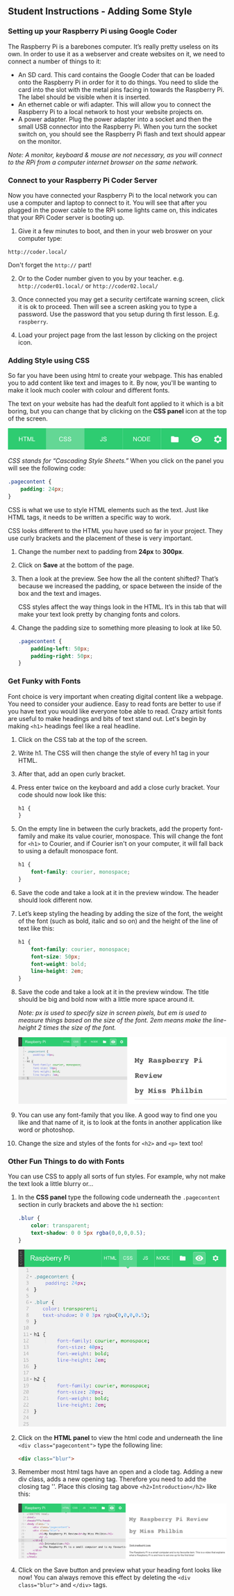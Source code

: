 ## Student Instructions - Adding Some Style

### Setting up your Raspberry Pi using Google Coder

The Raspberry Pi is a barebones computer. It’s really pretty useless on its own. In order to use it as a webserver and create websites on it, we need to connect a number of things to it:

- An SD card. This card contains the Google Coder that can be loaded onto the Raspberry Pi in order for it to do things. You need to slide the card into the slot with the metal pins facing in towards the Raspberry Pi. The label should be visible when it is inserted.
- An ethernet cable or wifi adapter. This will allow you to connect the Raspberry Pi to a local network to host your website projects on.
- A power adapter. Plug the power adapter into a socket and then the small USB connector into the Raspberry Pi. When you turn the socket switch on, you should see the Raspberry Pi flash and text should appear on the monitor.

*Note: A monitor, keyboard & mouse are not necessary, as you will connect to the RPi from a computer internet browser on the same network.*

### Connect to your Raspberry Pi Coder Server

Now you have connected your Raspberry Pi to the local network you can use a computer and laptop to connect to it. You will see that after you plugged in the power cable to the RPi some lights came on, this indicates that your RPi Coder server is booting up. 

1. Give it a few minutes to boot, and then in your web broswer on your computer type:

  ```
  http://coder.local/
  ```
  Don't forget the `http://` part!

2. Or to the Coder number given to you by your teacher. e.g. `http://coder01.local/` or `http://coder02.local/` 

3. Once connected you may get a security certifcate warning screen, click it is ok to proceed.  Then will see a screen asking you to type a password. Use the password that you setup during th first lesson. E.g. `raspberry`.

4. Load your project page from the last lesson by clicking on the project icon.

### Adding Style using CSS

So far you have been using html to create your webpage. This has enabled you to add content like text and images to it. By now, you'll be wanting to make it look much cooler with colour and different fonts.

The text on your website has had the deafult font applied to it which is a bit boring, but you can change that by clicking on the **CSS panel** icon at the top of the screen.

![](CSS-panel.png)

*CSS stands for “Cascading Style Sheets.”* When you click on the panel you will see the following code:

```css
.pagecontent {
    padding: 24px;
}
```

CSS is what we use to style HTML elements such as the text. Just like HTML tags, it needs to be written a specific way to work.

CSS looks different to the HTML you have used so far in your project. They use curly brackets and the placement of these is very important.


1. Change the number next to padding from **24px** to **300px**.

2. Click on **Save** at the bottom of the page.

3. Then a look at the preview. See how the all the content shifted? That’s because we increased the padding, or space between the inside of the box and the text and images.

	CSS styles affect the way things look in the HTML. It’s in this tab that will make your text look pretty by changing fonts and colors.

4. Change the padding size to something more pleasing to look at like 50.

	```css
	.pagecontent {
    	padding-left: 50px;
    	padding-right: 50px;
	}
	```

### Get Funky with Fonts

Font choice is very important when creating digital content like a webpage. You need to consider your audience. Easy to read fonts are better to use if you have text you would like everyone tobe able to read. Crazy artisit fonts are useful to make headings and bits of text stand out. Let's begin by making `<h1>` headings feel like a real headline.

1. Click on the CSS tab at the top of the screen.
2. Write h1. The CSS will then change the style of every h1 tag in your HTML. 
3. After that, add an open curly bracket. 
4. Press enter twice on the keyboard and add a close curly bracket. Your code should now look like this:

	```css
	h1 {
	}
	```
	
5. On the empty line in between the curly brackets, add the property font-family and make its value courier, monospace. This will change the font for `<h1>` to Courier, and if Courier isn't on your computer, it will fall back to using a default monospace font.

	```css
	h1 {
    	font-family: courier, monospace;
	}
	```
	
6. Save the code and take a look at it in the preview window. The header should look different now.

7. Let’s keep styling the heading by adding the size of the font, the weight of the font (such as bold, italic and so on) and the height of the line of text like this:

	```css
	h1 {
    	font-family: courier, monospace;
    	font-size: 50px;
    	font-weight: bold;
    	line-height: 2em;
	}
	```
	
8. Save the code and take a look at it in the preview window. The title should be big and bold now with a little more space around it. 

	*Note: px is used to specify size in screen pixels, but em is used to measure things based on the size of the font. 2em means make the line-height 2 times the size of the font.* 
	
	![](fonts.png)
	
9. 	You can use any font-family that you like. A good way to find one you like and that name of it, is to look at the fonts in another application like word or photoshop. 
10. Change the size and styles of the fonts for `<h2>` and `<p>` text too!

	
### Other Fun Things to do with Fonts

You can use CSS to apply all sorts of fun styles. For example, why not make the text look a little blurry or...

1. In the **CSS panel** type the following code underneath the `.pagecontent` section in curly brackets and above the `h1` section:

	```css
	.blur {
		color: transparent;
		text-shadow: 0 0 5px rgba(0,0,0,0.5);
	}
	```
	
	![](blurry-text.png)

2. Click on the **HTML panel** to view the html code and underneath the line `<div class="pagecontent">` type the following line:

	```html
	<div class="blur">
	```

3. Remember most html tags have an open and a clode tag. Adding a new div class, adds a new opening tag. Therefore you need to add the closing tag '</div>'. Place this closing tag above `<h2>Introduction</h2>` like this:

	![](blurry-text-html.png) 	
	
4. Click on the Save button and preview what your heading font looks like now! You can always remove this effect by deleting the `<div class="blur">` and `</div>` tags.	